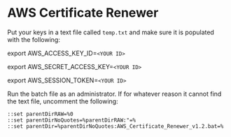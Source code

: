 # AWS Certificate Renewer

Put your keys in a text file called `temp.txt` and make sure it is populated with the following:

export AWS_ACCESS_KEY_ID=`<YOUR ID>`

export AWS_SECRET_ACCESS_KEY=`<YOUR ID>`

export AWS_SESSION_TOKEN=`<YOUR ID>`

Run the batch file as an administrator. If for whatever reason it cannot find the text file, uncomment the following:

```
::set parentDirRAW=%0
::set parentDirNoQuotes=%parentDirRAW:"=%
::set parentDir=%parentDirNoQuotes:AWS_Certificate_Renewer_v1.2.bat=%
```
